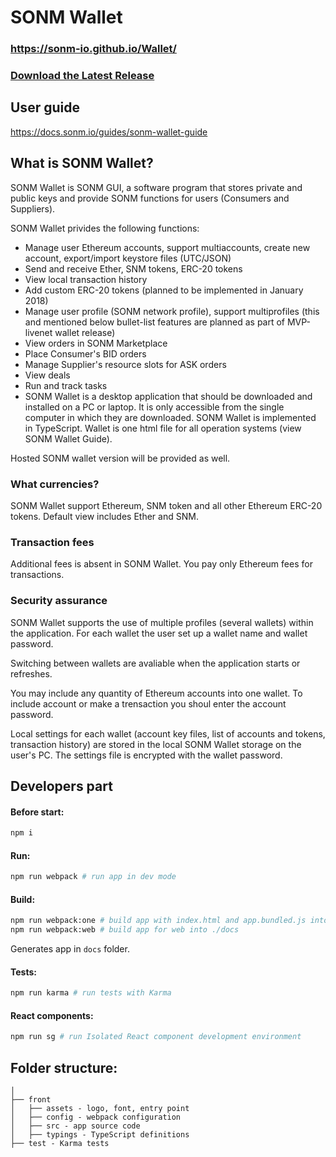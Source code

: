# SONM Wallet


### https://sonm-io.github.io/Wallet/
### [Download the Latest Release](https://github.com/sonm-io/Wallet/releases/latest)

## User guide
https://docs.sonm.io/guides/sonm-wallet-guide

## What is SONM Wallet?

SONM Wallet is SONM GUI, a software program that stores private and public keys and provide SONM functions for users (Consumers and Suppliers).

SONM Wallet privides the following functions:

* Manage user Ethereum accounts, support multiaccounts, create new account, export/import keystore files (UTC/JSON)
* Send and receive Ether, SNM tokens, ERC-20 tokens
* View local transaction history
* Add custom ERC-20 tokens (planned to be implemented in January 2018)
* Manage user profile (SONM network profile), support multiprofiles (this and mentioned below bullet-list features are planned as part of MVP-livenet wallet release)
* View orders in SONM Marketplace
* Place Consumer's BID orders
* Manage Supplier's resource slots for ASK orders
* View deals
* Run and track tasks
* SONM Wallet is a desktop application that should be downloaded and installed on a PC or laptop. It is only accessible from the single computer in which they are downloaded. SONM Wallet is implemented in TypeScript. Wallet is one html file for all operation systems (view SONM Wallet Guide).

Hosted SONM wallet version will be provided as well.

### What currencies?

SONM Wallet support Ethereum, SNM token and all other Ethereum ERC-20 tokens. Default view includes Ether and SNM.

### Transaction fees

Additional fees is absent in SONM Wallet. You pay only Ethereum fees for transactions.

### Security assurance

SONM Wallet supports the use of multiple profiles (several wallets) within the application. For each wallet the user set up a wallet name and wallet password.

Switching between wallets are avaliable when the application starts or refreshes.

You may include any quantity of Ethereum accounts into one wallet. To include account or make a trensaction you shoul enter the account password.

Local settings for each wallet (account key files, list of accounts and tokens, transaction history) are stored in the local SONM Wallet storage on the user's PC. The settings file is encrypted with the wallet password.
## Developers part

#### Before start:

```bash
npm i
```

#### Run:

```bash
npm run webpack # run app in dev mode
```

#### Build:
```bash
npm run webpack:one # build app with index.html and app.bundled.js into ./dist 
npm run webpack:web # build app for web into ./docs
```

Generates app in `docs` folder.

#### Tests:

```bash
npm run karma # run tests with Karma
```

#### React components:

```bash
npm run sg # run Isolated React component development environment
```

## Folder structure:

```
│
├── front
│   ├── assets - logo, font, entry point
│   ├── config - webpack configuration
│   ├── src - app source code
│   ├── typings - TypeScript definitions
├── test - Karma tests
```
